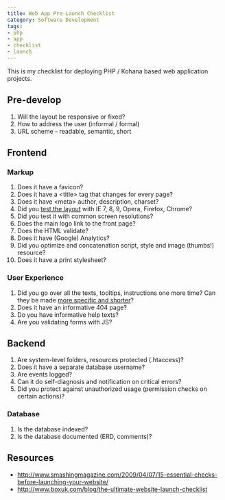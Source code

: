 ```yaml
---
title: Web App Pre-Launch Checklist
category: Software Development
tags:
- php
- app
- checklist
- launch
---
```

This is my checklist for deploying PHP / Kohana based web application projects.

<h2>Pre-develop</h2>
<ol>
<li>Will the layout be responsive or fixed?</li>
<li>How to address the user (informal / formal)</li>
<li>URL scheme - readable, semantic, short</li>
</ol>

<h2>Frontend</h2>
<h3>Markup</h3>
<ol>
<li>Does it have a favicon?</li>
<li>Does it have a &lt;title&gt; tag that changes for every page?</li>
<li>Does it have &lt;meta&gt; author, description, charset?</li>
<li>Did you <a href="https://browserling.com/">test the layout</a> with IE 7, 8, 9, Opera, Firefox, Chrome?</li>
<li>Did you test it with common screen resolutions?</li>
<li>Does the main logo link to the front page?</li>
<li>Does the HTML validate?</li>
<li>Does it have (Google) Analytics?</li>
<li>Did you optimize and concatenation script, style and image (thumbs!) resource?</li>
<li>Does it have a print stylesheet?</li>
</ol>
<h3>User Experience</h3>
<ol>
<li>Did you go over all the texts, tooltips, instructions one more time? Can they be made <a href="http://developer.android.com/design/style/writing.html">more specific and shorter</a>?</li>
<li>Does it have an informative 404 page?</li>
<li>Do you have informative help texts?</li>
<li>Are you validating forms with JS?</li>
</ol>
<h2>Backend</h2>


<ol>
<li>Are system-level folders, resources protected (.htaccess)?</li>
<li>Does it have a separate database username?</li>
<li>Are events logged?</li>
<li>Can it do self-diagnosis and notification on critical errors?</li>
<li>Did you protect against unauthorized usage (permission checks on certain actions)?</li>
</ol>
<h3>Database</h3>


<ol>
<li>Is the database indexed?</li>
<li>Is the database documented (ERD, comments)?</li>
</ol>

## Resources

<ul>
<li><a href="http://www.smashingmagazine.com/2009/04/07/15-essential-checks-before-launching-your-website/">http://www.smashingmagazine.com/2009/04/07/15-essential-checks-before-launching-your-website/</a></li>
<li><a href="http://www.boxuk.com/blog/the-ultimate-website-launch-checklist">http://www.boxuk.com/blog/the-ultimate-website-launch-checklist</a></li>
</ul>
